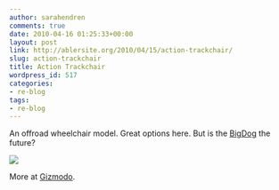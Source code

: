 ```yaml
---
author: sarahendren
comments: true
date: 2010-04-16 01:25:33+00:00
layout: post
link: http://ablersite.org/2010/04/15/action-trackchair/
slug: action-trackchair
title: Action Trackchair
wordpress_id: 517
categories:
- re-blog
tags:
- re-blog
---
```


An offroad wheelchair model. Great options here. But is the [BigDog](http://gizmodo.com/5515478/disabled-explorers-in-the-worlds-most-badass-short-bus) the future?

[![](http://ablersite.files.wordpress.com/2010/04/actiontrack.jpg)](http://ablersite.files.wordpress.com/2010/04/actiontrack.jpg)



More at [Gizmodo](http://gizmodo.com/5515478/disabled-explorers-in-the-worlds-most-badass-short-bus).
